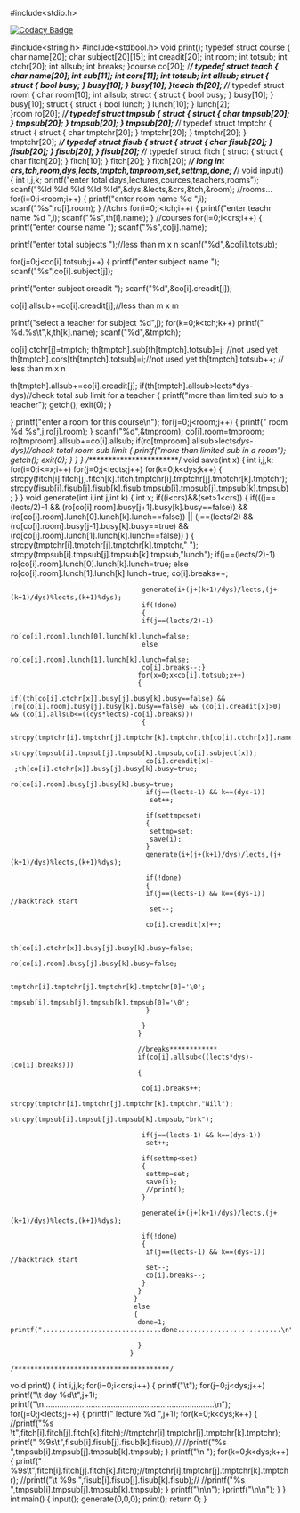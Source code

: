 #include<stdio.h>

[![Codacy Badge](https://api.codacy.com/project/badge/Grade/b455ab1686fb4be7836bed9101a19d7b)](https://app.codacy.com/gh/Rahullaz/M1_APP_TIMETABLESCHEDULER?utm_source=github.com&utm_medium=referral&utm_content=Rahullaz/M1_APP_TIMETABLESCHEDULER&utm_campaign=Badge_Grade_Settings)

#include<string.h>
#include<stdbool.h>
void print();
typedef struct course
 {
  char name[20];
  char subject[20][15];
  int creadit[20];
  int room;
  int totsub;
  int ctchr[20];
  int allsub;
  int breaks;
 }course co[20];
/***********************************************/
typedef struct teach
 {
  char name[20];
  int sub[11];
  int cors[11];
  int totsub;
  int allsub;
  struct
 {
  struct
  {
   bool busy;
  }
  busy[10];
 }
 busy[10];
 }teach th[20];
/***********************************************/
typedef struct room
 {
  char room[10];
  int allsub;
 struct
 {
  struct
  {
   bool busy;
  }
  busy[10];
 }
 busy[10];
 struct
 {
  struct
  {
   bool lunch;
  }
  lunch[10];
 }
 lunch[2];  
 }room ro[20];
/***********************************************/
typedef struct tmpsub
 {
 struct
 {
  struct
  {
   char tmpsub[20];
  }
  tmpsub[20];
 }
 tmpsub[20];
 }
 tmpsub[20];
/***********************************************/
typedef struct tmptchr
 {
 struct
 {
  struct
  {
   char tmptchr[20];
  }
  tmptchr[20];
 }
 tmptchr[20];
 }
 tmptchr[20];
/***********************************************/
typedef struct fisub
 {
 struct
 {
  struct
  {
   char fisub[20];
  }
  fisub[20];
 }
 fisub[20];
 }
 fisub[20];
/***********************************************/
typedef struct fitch
 {
 struct
 {
  struct
  {
   char fitch[20];
  }
  fitch[10];
 }
 fitch[20];
 }
 fitch[20];
/***********************************************/
long int crs,tch,room,dys,lects,tmptch,tmproom,set,settmp,done;
/***********************************************/
void input()              
{
 int i,j,k;
 printf("enter total days,lectures,cources,teachers,rooms");
 scanf("%ld %ld %ld %ld %ld",&dys,&lects,&crs,&tch,&room);
 //rooms...
 for(i=0;i<room;i++)
 {
  printf("enter room name %d ",i);
  scanf("%s",ro[i].room);
 }
 //tchrs
 for(i=0;i<tch;i++)
 {
  printf("enter teachr name %d ",i);
  scanf("%s",th[i].name);
 }
 //courses
 for(i=0;i<crs;i++)
 {
  printf("enter course name ");
  scanf("%s",co[i].name);
 
  printf("enter total subjects ");//less than m x n
  scanf("%d",&co[i].totsub);
 
  for(j=0;j<co[i].totsub;j++)
  {
   printf("enter subject name ");
   scanf("%s",co[i].subject[j]);
   
   printf("enter subject creadit ");
   scanf("%d",&co[i].creadit[j]);
   
   co[i].allsub+=co[i].creadit[j];//less than m x m
   
   printf("select a teacher for subject %d",j);
   for(k=0;k<tch;k++)
   printf(" %d.%s\t",k,th[k].name);
   scanf("%d",&tmptch);
   
   co[i].ctchr[j]=tmptch;
   th[tmptch].sub[th[tmptch].totsub]=j; //not used yet
   th[tmptch].cors[th[tmptch].totsub]=i;//not used yet
   th[tmptch].totsub++; // less than m x n
 
   th[tmptch].allsub+=co[i].creadit[j];
   if(th[tmptch].allsub>lects*dys-dys)//check total sub limit for a teacher
   {
    printf("more than limited sub to a teacher");
    getch();
    exit(0);
   }
   
  }
  printf("enter a room for this course\n");
  for(j=0;j<room;j++)
  {
   printf(" room %d %s",j,ro[j].room);
  }
  scanf("%d",&tmproom);
  co[i].room=tmproom;
  ro[tmproom].allsub+=co[i].allsub;
  if(ro[tmproom].allsub>lects*dys-dys)//check total room sub limit
  {
   printf("more than limited sub in a room");
   getch();
   exit(0);
  }
 }
}
/************************/
void save(int x)
{
 int i,j,k;
 for(i=0;i<=x;i++)
 for(j=0;j<lects;j++)
 for(k=0;k<dys;k++)
 {
  strcpy(fitch[i].fitch[j].fitch[k].fitch,tmptchr[i].tmptchr[j].tmptchr[k].tmptchr);
  strcpy(fisub[i].fisub[j].fisub[k].fisub,tmpsub[i].tmpsub[j].tmpsub[k].tmpsub);
 }
}
                                    void generate(int i,int j,int k)
                                  {
                                   int x;
                                   if((i<crs)&&(set>1<crs))
                                   {
                                     if(((j==(lects/2)-1 && (ro[co[i].room].busy[j+1].busy[k].busy==false)) &&          (ro[co[i].room].lunch[0].lunch[k].lunch==false)) || (j==(lects/2) && (ro[co[i].room].busy[j-1].busy[k].busy==true) && (ro[co[i].room].lunch[1].lunch[k].lunch==false)) )
                                    {
                                     strcpy(tmptchr[i].tmptchr[j].tmptchr[k].tmptchr," ");
                                     strcpy(tmpsub[i].tmpsub[j].tmpsub[k].tmpsub,"lunch");
                                     if(j==(lects/2)-1)
                                     ro[co[i].room].lunch[0].lunch[k].lunch=true;
                                     else
                                     ro[co[i].room].lunch[1].lunch[k].lunch=true;
                                     co[i].breaks++;

                                     generate(i+(j+(k+1)/dys)/lects,(j+(k+1)/dys)%lects,(k+1)%dys);
                                     if(!done)
                                     {
                                     if(j==(lects/2)-1)
                                     ro[co[i].room].lunch[0].lunch[k].lunch=false;
                                     else
                                     ro[co[i].room].lunch[1].lunch[k].lunch=false;
                                     co[i].breaks--;}
                                    for(x=0;x<co[i].totsub;x++)
                                    {
                                     if((th[co[i].ctchr[x]].busy[j].busy[k].busy==false) && (ro[co[i].room].busy[j].busy[k].busy==false) && (co[i].creadit[x]>0) && (co[i].allsub<=((dys*lects)-co[i].breaks)))
                                     {
                                      strcpy(tmptchr[i].tmptchr[j].tmptchr[k].tmptchr,th[co[i].ctchr[x]].name);
                                      strcpy(tmpsub[i].tmpsub[j].tmpsub[k].tmpsub,co[i].subject[x]);
                                      co[i].creadit[x]--;th[co[i].ctchr[x]].busy[j].busy[k].busy=true;
                                      ro[co[i].room].busy[j].busy[k].busy=true;
                                      if(j==(lects-1) && k==(dys-1))
                                       set++;

                                      if(settmp<set)
                                      {
                                       settmp=set;
                                       save(i);
                                      }
                                      generate(i+(j+(k+1)/dys)/lects,(j+(k+1)/dys)%lects,(k+1)%dys);

                                      if(!done)
                                      {
                                      if(j==(lects-1) && k==(dys-1)) //backtrack start
                                       set--;

                                      co[i].creadit[x]++;

                                      th[co[i].ctchr[x]].busy[j].busy[k].busy=false;
                                      ro[co[i].room].busy[j].busy[k].busy=false;

                                      tmptchr[i].tmptchr[j].tmptchr[k].tmptchr[0]='\0';
                                      tmpsub[i].tmpsub[j].tmpsub[k].tmpsub[0]='\0';
                                      }

                                     }
                                    }

                                    //breaks************
                                    if(co[i].allsub<((lects*dys)-(co[i].breaks)))
                                    {

                                     co[i].breaks++;
                                      strcpy(tmptchr[i].tmptchr[j].tmptchr[k].tmptchr,"Nill");
                                      strcpy(tmpsub[i].tmpsub[j].tmpsub[k].tmpsub,"brk");

                                     if(j==(lects-1) && k==(dys-1))
                                      set++;

                                     if(settmp<set)
                                     {
                                      settmp=set;
                                      save(i);
                                      //print();
                                     }

                                     generate(i+(j+(k+1)/dys)/lects,(j+(k+1)/dys)%lects,(k+1)%dys);

                                     if(!done)
                                     {
                                      if(j==(lects-1) && k==(dys-1)) //backtrack start
                                      set--;
                                      co[i].breaks--;
                                     }
                                    }
                                   }
                                   else
                                   {
                                    done=1; printf("..............................done..........................\n");

                                    }
                                  }
                                  /***************************************/
void print()
{
 int i,j,k;
 for(i=0;i<crs;i++)
 {
  printf("\t");
  for(j=0;j<dys;j++)
  printf("\t day %d\t",j+1);
  printf("\n............................................................................\n");
  for(j=0;j<lects;j++)
  {
   printf(" lecture %d ",j+1);
   for(k=0;k<dys;k++)
   {
    //printf("%s \t",fitch[i].fitch[j].fitch[k].fitch);//tmptchr[i].tmptchr[j].tmptchr[k].tmptchr);
    printf(" %9s\t",fisub[i].fisub[j].fisub[k].fisub);//
    //printf("%s ",tmpsub[i].tmpsub[j].tmpsub[k].tmpsub);
   }
   printf("\n ");
   for(k=0;k<dys;k++)
   {
    printf(" %9s\t",fitch[i].fitch[j].fitch[k].fitch);//tmptchr[i].tmptchr[j].tmptchr[k].tmptchr);
    //printf("\t %9s ",fisub[i].fisub[j].fisub[k].fisub);//
    //printf("%s ",tmpsub[i].tmpsub[j].tmpsub[k].tmpsub);
   }
   printf("\n\n");
  }printf("\n\n");
 }
}
int main()
{
 input();
 generate(0,0,0);
 print();
 return 0;
}
